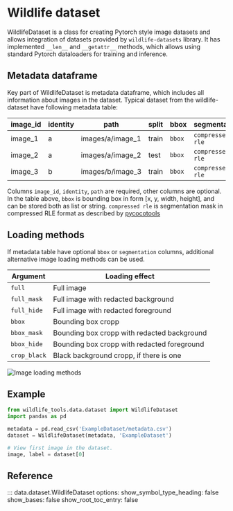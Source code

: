 # Wildlife dataset

WildlifeDataset is a class for creating Pytorch style image datasets and allows integration of datasets provided by `wildlife-datasets` library. It has implemented `__len__` and `__getattr__` methods, which allows using standard Pytorch dataloaders for training and inference.


## Metadata dataframe
Key part of WildlifeDataset is metadata dataframe, which includes all information about images in the dataset.
Typical dataset from the wildlife-dataset have following metadata table:


| image_id | identity |    path          | split |           bbox | segmentation |
| --------- | ------- |     -------      |  ---- |     -------    |     -------    |
| image_1   | a       | images/a/image_1 | train | `bbox` | `compressed rle` |
| image_2   | a       | images/a/image_2 | test  | `bbox` | `compressed rle` |
| image_3   | b       | images/b/image_3 | train | `bbox` | `compressed rle` |


Columns `image_id`, `identity`, `path` are required, other columns are optional. In the table above, `bbox` is bounding box in form [x, y, width, height], and can be stored both as list or string. `compressed rle` is segmentation mask in compressed RLE format as described by [pycocotools](https://pypi.org/project/pycocotools/)

## Loading methods
If metadata table have optional `bbox` or `segmentation` columns, additional alternative image loading methods can be used.

| Argument | Loading effect |
| --------- | ------- |
| `full`        | Full image |
| `full_mask`   | Full image with redacted background |
| `full_hide`   | Full image with redacted foreground |
| `bbox`        | Bounding box cropp |
| `bbox_mask`   | Bounding box cropp with redacted background |
| `bbox_hide`   | Bounding box cropp with redacted foreground |
| `crop_black`  | Black background cropp, if there is one |

![Image loading methods](figures/loading_methods.png)



## Example

```python
from wildlife_tools.data.dataset import WildlifeDataset
import pandas as pd

metadata = pd.read_csv('ExampleDataset/metadata.csv')
dataset = WildlifeDataset(metadata, 'ExampleDataset')

# View first image in the dataset.
image, label = dataset[0]

```


## Reference
::: data.dataset.WildlifeDataset
    options:
      show_symbol_type_heading: false
      show_bases: false
      show_root_toc_entry: false